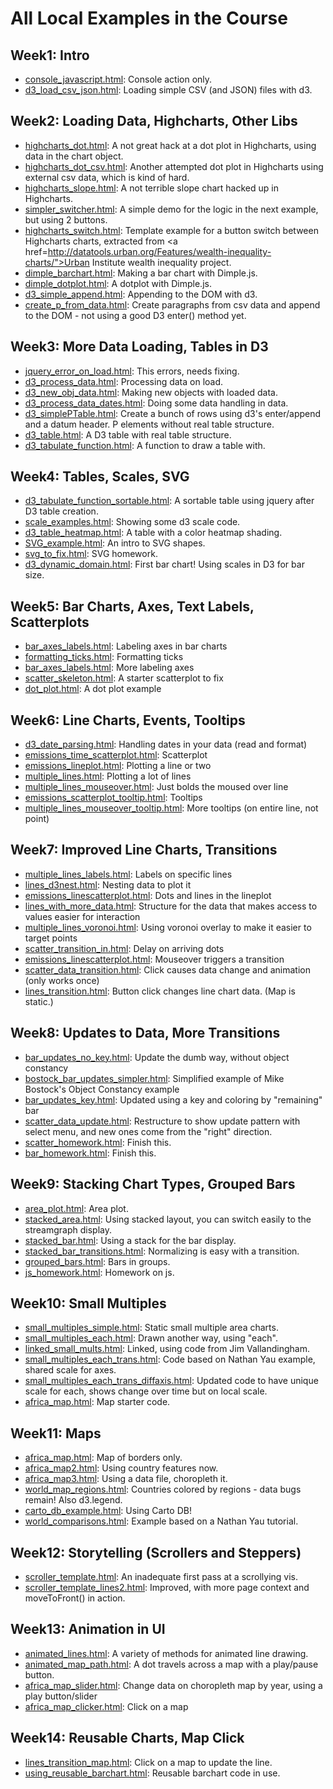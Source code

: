 
# All Local Examples in the Course

## Week1: Intro

* [console_javascript.html](Week1/console_javascript.html): Console action only.
* [d3_load_csv_json.html](Week1/d3_load_csv_json.html): Loading simple CSV (and JSON) files with d3.

## Week2: Loading Data, Highcharts, Other Libs

* [highcharts_dot.html](Week2/highcharts_dot.html): A not great hack at a dot plot in Highcharts, using data in the chart object.
* [highcharts_dot_csv.html](Week2/highcharts_dot_csv.html): Another attempted dot plot in Highcharts using external csv data, which is kind of hard.
* [highcharts_slope.html](Week2/highcharts_slope.html): A not terrible slope chart hacked up in Highcharts.
* [simpler_switcher.html](Week2/simpler_switcher.html): A simple demo for the logic in the next example, but using 2 buttons.
* [highcharts_switch.html](Week2/highcharts_switch.html): Template example for a button switch between Highcharts charts, extracted from <a href=http://datatools.urban.org/Features/wealth-inequality-charts/">Urban Institute wealth inequality project.</a>
* [dimple_barchart.html](Week2/dimple_barchart.html): Making a bar chart with Dimple.js.
* [dimple_dotplot.html](Week2/dimple_dotplot.html): A dotplot with Dimple.js.
* [d3_simple_append.html](Week2/d3_simple_append.html): Appending to the DOM with d3.
* [create_p_from_data.html](Week2/create_p_from_data.html): Create paragraphs from csv data and append to the DOM - not using a good D3 enter() method yet.


## Week3: More Data Loading, Tables in D3

* [jquery_error_on_load.html](Week3/jquery_error_on_load.html): This errors, needs fixing.
* [d3_process_data.html](Week3/d3_process_data.html): Processing data on load.
* [d3_new_obj_data.html](Week3/d3_new_obj_data.html): Making new objects with loaded data.
* [d3_process_data_dates.html](Week3/d3_process_data_dates.html): Doing some data handling in data.
* [d3_simplePTable.html](Week3/d3_simplePTable.html): Create a bunch of rows using d3's enter/append and a datum header. P elements without real table structure.
* [d3_table.html](Week3/d3_table.html): A D3 table with real table structure.
* [d3_tabulate_function.html](Week3/d3_tabulate_function.html): A function to draw a table with.


## Week4: Tables, Scales, SVG

* [d3_tabulate_function_sortable.html](Week4/d3_tabulate_function_sortable.html): A sortable table using jquery after D3 table creation.
* [scale_examples.html](Week4/scale_examples.html): Showing some d3 scale code.
* [d3_table_heatmap.html](Week4/d3_table_heatmap.html): A table with a color heatmap shading.
* [SVG_example.html](Week4/SVG_example.html): An intro to SVG shapes.
* [svg_to_fix.html](Week4/svg_to_fix.html): SVG homework.
* [d3_dynamic_domain.html](Week4/d3_dynamic_domain.html): First bar chart! Using scales in D3 for bar size.


## Week5: Bar Charts, Axes, Text Labels, Scatterplots

* [bar_axes_labels.html](Week5/bar_axes_labels.html): Labeling axes in bar charts
* [formatting_ticks.html](Week5/formatting_ticks.html): Formatting ticks
* [bar_axes_labels.html](Week5/bar_axes_labels.html): More labeling axes
* [scatter_skeleton.html](Week5/scatter_skeleton.html): A starter scatterplot to fix
* [dot_plot.html](Week5/dot_plot.html): A dot plot example


## Week6: Line Charts, Events, Tooltips

* [d3_date_parsing.html](Week6/d3_date_parsing.html): Handling dates in your data (read and format)
* [emissions_time_scatterplot.html](Week6/emissions_time_scatterplot.html): Scatterplot
* [emissions_lineplot.html](Week6/emissions_lineplot.html): Plotting a line or two
* [multiple_lines.html](Week6/multiple_lines.html): Plotting a lot of lines
* [multiple_lines_mouseover.html](Week6/multiple_lines_mouseover.html): Just bolds the moused over line
* [emissions_scatterplot_tooltip.html](Week6/emissions_scatterplot_tooltip.html): Tooltips
* [multiple_lines_mouseover_tooltip.html](Week6/multiple_lines_mouseover_tooltip.html): More tooltips (on entire line, not point)



## Week7: Improved Line Charts, Transitions

* [multiple_lines_labels.html](Week7/multiple_lines_labels.html): Labels on specific lines
* [lines_d3nest.html](Week7lines_d3nest.html): Nesting data to plot it
* [emissions_linescatterplot.html](Week7/emissions_linescatterplot.html): Dots and lines in the lineplot
* [lines_with_more_data.html](Week7/lines_with_more_data.html): Structure for the data that makes access to values easier for interaction
* [multiple_lines_voronoi.html](Week7/multiple_lines_voronoi.html): Using voronoi overlay to make it easier to target points
* [scatter_transition_in.html](Week7/scatter_transition_in.html): Delay on arriving dots
* [emissions_linescatterplot.html](Week7/emissions_linescatterplot.html): Mouseover triggers a transition
* [scatter_data_transition.html](Week7/scatter_data_transition.html): Click causes data change and animation (only works once)
* [lines_transition.html](Week7/lines_transition.html): Button click changes line chart data. (Map is static.)


## Week8: Updates to Data, More Transitions

* [bar_updates_no_key.html](Week8/bar_updates_no_key.html): Update the dumb way, without object constancy
* [bostock_bar_updates_simpler.html](Week8/bostock_bar_updates_simpler.html): Simplified example of Mike Bostock's Object Constancy example
* [bar_updates_key.html](Week8/bar_updates_key.html): Updated using a key and coloring by "remaining" bar
* [scatter_data_update.html](Week8/scatter_data_update.html): Restructure to show update pattern with select menu, and new ones come from the "right" direction.
* [scatter_homework.html](Week8/scatter_homework.html): Finish this.
* [bar_homework.html](Week8/bar_homework.html): Finish this.


## Week9: Stacking Chart Types, Grouped Bars

* [area_plot.html](Week9/area_plot.html): Area plot.
* [stacked_area.html](Week9/stacked_area.html): Using stacked layout, you can switch easily to the streamgraph display.
* [stacked_bar.html](Week9/stacked_bar.html): Using a stack for the bar display.
* [stacked_bar_transitions.html](Week9/stacked_bar_transitions.html): Normalizing is easy with a transition.
* [grouped_bars.html](Week9/grouped_bars.html): Bars in groups.
* [js_homework.html](Week9/js_homework.html): Homework on js.


## Week10: Small Multiples

* [small_multiples_simple.html](Week10/small_multiples_simple.html): Static small multiple area charts.
* [small_multiples_each.html](Week10/small_multiples_each.html): Drawn another way, using "each".
* [linked_small_mults.html](Week10/linked_small_mults.html): Linked, using code from Jim Vallandingham.
* [small_multiples_each_trans.html](Week10/small_multiples_each_trans.html): Code based on Nathan Yau example, shared scale for axes.
* [small_multiples_each_trans_diffaxis.html](Week10/small_multiples_each_trans_diffaxis.html): Updated code to have unique scale for each, shows change over time but on local scale.
* [africa_map.html](Week10/africa_map.html): Map starter code.


## Week11: Maps

* [africa_map.html](Week11/africa_map.html): Map of borders only.
* [africa_map2.html](Week11/africa_map2.html): Using country features now.
* [africa_map3.html](Week11/africa_map3.html): Using a data file, choropleth it.
* [world_map_regions.html](Week11/word_map_regions.html): Countries colored by regions - data bugs remain! Also d3.legend.
* [carto_db_example.html](Week11/carto_db_example.html): Using Carto DB!
* [world_comparisons.html](Week11/world_comparisons.html): Example based on a Nathan Yau tutorial.


## Week12: Storytelling (Scrollers and Steppers)

* [scroller_template.html](Week12/scroller_template.html): An inadequate first pass at a scrollying vis.
* [scroller_template_lines2.html](Week12/scroller_template_lines2.html): Improved, with more page context and moveToFront() in action.


## Week13: Animation in UI

* [animated_lines.html](Week13/animated_lines.html): A variety of methods for animated line drawing.
* [animated_map_path.html](Week13/animated_map_path.html): A dot travels across a map with a play/pause button.
* [africa_map_slider.html](Week13/africa_map_slider.html): Change data on choropleth map by year, using a play button/slider
* [africa_map_clicker.html](Week13/africa_map_clicker.html): Click on a map


## Week14: Reusable Charts, Map Click

* [lines_transition_map.html](Week14/lines_transition_map.html): Click on a map to update the line.
* [using_reusable_barchart.html](Week14/using_reusable_barchart.html): Reusable barchart code in use.


